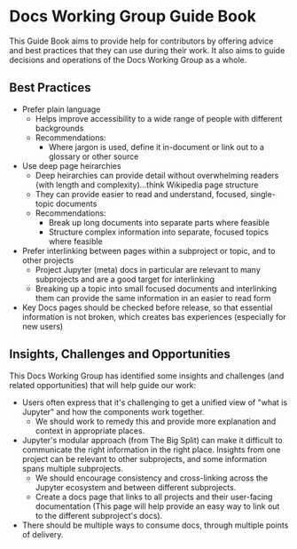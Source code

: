 # Docs Working Group Guide Book

This Guide Book aims to provide help for contributors by offering advice and best practices that they can use during their work. It also aims to guide decisions and operations of the Docs Working Group as a whole.

## Best Practices

- Prefer plain language
    - Helps improve accessibility to a wide range of people with different backgrounds
    - Recommendations:
        - Where jargon is used, define it in-document or link out to a glossary or other source
- Use deep page heirarchies
    - Deep heirarchies can provide detail without overwhelming readers (with length and complexity)...think Wikipedia page structure
    - They can provide easier to read and understand, focused, single-topic documents
    - Recommendations:
        - Break up long documents into separate parts where feasible
        - Structure complex information into separate, focused topics where feasible
- Prefer interlinking between pages within a subproject or topic, and to other projects
    - Project Jupyter (meta) docs in particular are relevant to many subprojects and are a good target for interlinking
    - Breaking up a topic into small focused documents and interlinking them can provide the same information in an easier to read form
- Key Docs pages should be checked before release, so that essential information is not broken, which creates bas experiences (especially for new users)

## Insights, Challenges and Opportunities

This Docs Working Group has identified some insights and challenges (and related opportunities) that will help guide our work:

- Users often express that it's challenging to get a unified view of "what is Jupyter" and how the components work together.
    - We should work to remedy this and provide more explanation and context in appropriate places.
- Jupyter's modular approach (from The Big Split) can make it difficult to communicate the right information in the right place. Insights from one project can be relevant to other subprojects, and some information spans multiple subprojects.
    - We should encourage consistency and cross-linking across the Jupyter ecosystem and between different subprojects.
    - Create a docs page that links to all projects and their user-facing documentation (This page will help provide an easy way to link out to the different subproject's docs).
- There should be multiple ways to consume docs, through multiple points of delivery.
